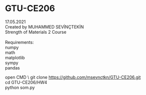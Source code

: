 # GTU-CE206
17.05.2021 \
Created by MUHAMMED SEVİNÇTEKİN \
Strength of Materials 2 Course \
\
Requirements: \
numpy \
math \
matplotlib \
sympy \
pandas 


open CMD \ 
git clone https://github.com/msevnctkn/GTU-CE206.git \
cd GTU-CE206/HW4 \
python som.py
